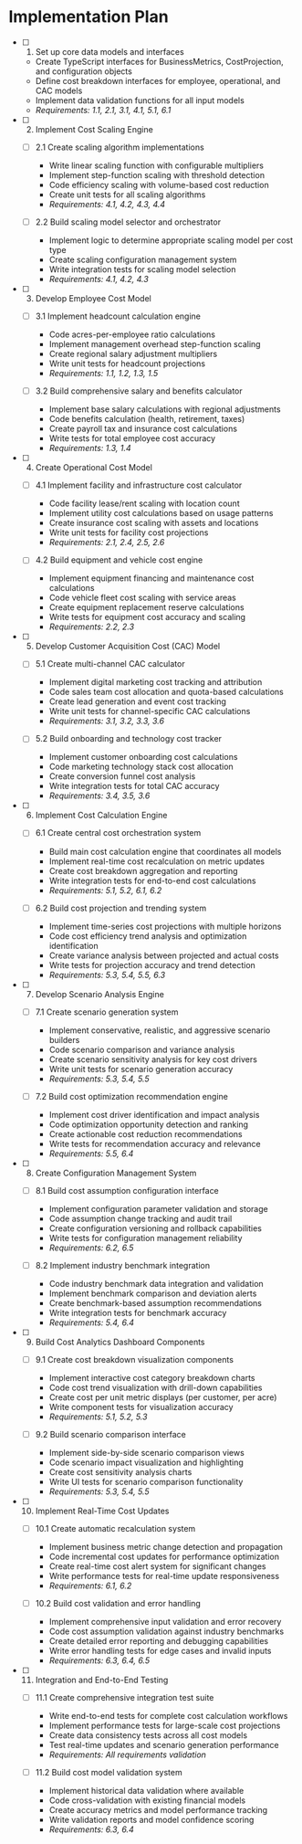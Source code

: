 # Implementation Plan

- [ ] 1. Set up core data models and interfaces






  - Create TypeScript interfaces for BusinessMetrics, CostProjection, and configuration objects
  - Define cost breakdown interfaces for employee, operational, and CAC models
  - Implement data validation functions for all input models
  - _Requirements: 1.1, 2.1, 3.1, 4.1, 5.1, 6.1_

- [ ] 2. Implement Cost Scaling Engine
  - [ ] 2.1 Create scaling algorithm implementations
    - Write linear scaling function with configurable multipliers
    - Implement step-function scaling with threshold detection
    - Code efficiency scaling with volume-based cost reduction
    - Create unit tests for all scaling algorithms
    - _Requirements: 4.1, 4.2, 4.3, 4.4_

  - [ ] 2.2 Build scaling model selector and orchestrator
    - Implement logic to determine appropriate scaling model per cost type
    - Create scaling configuration management system
    - Write integration tests for scaling model selection
    - _Requirements: 4.1, 4.2, 4.3_

- [ ] 3. Develop Employee Cost Model
  - [ ] 3.1 Implement headcount calculation engine
    - Code acres-per-employee ratio calculations
    - Implement management overhead step-function scaling
    - Create regional salary adjustment multipliers
    - Write unit tests for headcount projections
    - _Requirements: 1.1, 1.2, 1.3, 1.5_

  - [ ] 3.2 Build comprehensive salary and benefits calculator
    - Implement base salary calculations with regional adjustments
    - Code benefits calculation (health, retirement, taxes)
    - Create payroll tax and insurance cost calculations
    - Write tests for total employee cost accuracy
    - _Requirements: 1.3, 1.4_

- [ ] 4. Create Operational Cost Model
  - [ ] 4.1 Implement facility and infrastructure cost calculator
    - Code facility lease/rent scaling with location count
    - Implement utility cost calculations based on usage patterns
    - Create insurance cost scaling with assets and locations
    - Write unit tests for facility cost projections
    - _Requirements: 2.1, 2.4, 2.5, 2.6_

  - [ ] 4.2 Build equipment and vehicle cost engine
    - Implement equipment financing and maintenance cost calculations
    - Code vehicle fleet cost scaling with service areas
    - Create equipment replacement reserve calculations
    - Write tests for equipment cost accuracy and scaling
    - _Requirements: 2.2, 2.3_

- [ ] 5. Develop Customer Acquisition Cost (CAC) Model
  - [ ] 5.1 Create multi-channel CAC calculator
    - Implement digital marketing cost tracking and attribution
    - Code sales team cost allocation and quota-based calculations
    - Create lead generation and event cost tracking
    - Write unit tests for channel-specific CAC calculations
    - _Requirements: 3.1, 3.2, 3.3, 3.6_

  - [ ] 5.2 Build onboarding and technology cost tracker
    - Implement customer onboarding cost calculations
    - Code marketing technology stack cost allocation
    - Create conversion funnel cost analysis
    - Write integration tests for total CAC accuracy
    - _Requirements: 3.4, 3.5, 3.6_

- [ ] 6. Implement Cost Calculation Engine
  - [ ] 6.1 Create central cost orchestration system
    - Build main cost calculation engine that coordinates all models
    - Implement real-time cost recalculation on metric updates
    - Create cost breakdown aggregation and reporting
    - Write integration tests for end-to-end cost calculations
    - _Requirements: 5.1, 5.2, 6.1, 6.2_

  - [ ] 6.2 Build cost projection and trending system
    - Implement time-series cost projections with multiple horizons
    - Code cost efficiency trend analysis and optimization identification
    - Create variance analysis between projected and actual costs
    - Write tests for projection accuracy and trend detection
    - _Requirements: 5.3, 5.4, 5.5, 6.3_

- [ ] 7. Develop Scenario Analysis Engine
  - [ ] 7.1 Create scenario generation system
    - Implement conservative, realistic, and aggressive scenario builders
    - Code scenario comparison and variance analysis
    - Create scenario sensitivity analysis for key cost drivers
    - Write unit tests for scenario generation accuracy
    - _Requirements: 5.3, 5.4, 5.5_

  - [ ] 7.2 Build cost optimization recommendation engine
    - Implement cost driver identification and impact analysis
    - Code optimization opportunity detection and ranking
    - Create actionable cost reduction recommendations
    - Write tests for recommendation accuracy and relevance
    - _Requirements: 5.5, 6.4_

- [ ] 8. Create Configuration Management System
  - [ ] 8.1 Build cost assumption configuration interface
    - Implement configuration parameter validation and storage
    - Code assumption change tracking and audit trail
    - Create configuration versioning and rollback capabilities
    - Write tests for configuration management reliability
    - _Requirements: 6.2, 6.5_

  - [ ] 8.2 Implement industry benchmark integration
    - Code industry benchmark data integration and validation
    - Implement benchmark comparison and deviation alerts
    - Create benchmark-based assumption recommendations
    - Write integration tests for benchmark accuracy
    - _Requirements: 5.4, 6.4_

- [ ] 9. Build Cost Analytics Dashboard Components
  - [ ] 9.1 Create cost breakdown visualization components
    - Implement interactive cost category breakdown charts
    - Code cost trend visualization with drill-down capabilities
    - Create cost per unit metric displays (per customer, per acre)
    - Write component tests for visualization accuracy
    - _Requirements: 5.1, 5.2, 5.3_

  - [ ] 9.2 Build scenario comparison interface
    - Implement side-by-side scenario comparison views
    - Code scenario impact visualization and highlighting
    - Create cost sensitivity analysis charts
    - Write UI tests for scenario comparison functionality
    - _Requirements: 5.3, 5.4, 5.5_

- [ ] 10. Implement Real-Time Cost Updates
  - [ ] 10.1 Create automatic recalculation system
    - Implement business metric change detection and propagation
    - Code incremental cost updates for performance optimization
    - Create real-time cost alert system for significant changes
    - Write performance tests for real-time update responsiveness
    - _Requirements: 6.1, 6.2_

  - [ ] 10.2 Build cost validation and error handling
    - Implement comprehensive input validation and error recovery
    - Code cost assumption validation against industry benchmarks
    - Create detailed error reporting and debugging capabilities
    - Write error handling tests for edge cases and invalid inputs
    - _Requirements: 6.3, 6.4, 6.5_

- [ ] 11. Integration and End-to-End Testing
  - [ ] 11.1 Create comprehensive integration test suite
    - Write end-to-end tests for complete cost calculation workflows
    - Implement performance tests for large-scale cost projections
    - Create data consistency tests across all cost models
    - Test real-time updates and scenario generation performance
    - _Requirements: All requirements validation_

  - [ ] 11.2 Build cost model validation system
    - Implement historical data validation where available
    - Code cross-validation with existing financial models
    - Create accuracy metrics and model performance tracking
    - Write validation reports and model confidence scoring
    - _Requirements: 6.3, 6.4_